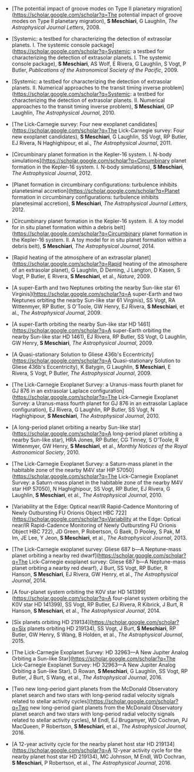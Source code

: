 * [The potential impact of groove modes on Type II planetary migration](https://scholar.google.com/scholar?q=The potential impact of groove modes on Type II planetary migration), **S Meschiari**, G Laughlin, *The Astrophysical Journal Letters*, 2008.


* [Systemic: a testbed for characterizing the detection of extrasolar planets. I. The systemic console package](https://scholar.google.com/scholar?q=Systemic: a testbed for characterizing the detection of extrasolar planets. I. The systemic console package), **S Meschiari**, AS Wolf, E Rivera, G Laughlin, S Vogt, P Butler, *Publications of the Astronomical Society of the Pacific*, 2009.


* [Systemic: a testbed for characterizing the detection of extrasolar planets. II. Numerical approaches to the transit timing inverse problem](https://scholar.google.com/scholar?q=Systemic: a testbed for characterizing the detection of extrasolar planets. II. Numerical approaches to the transit timing inverse problem), **S Meschiari**, GP Laughlin, *The Astrophysical Journal*, 2010.


* [The Lick-Carnegie survey: Four new exoplanet candidates](https://scholar.google.com/scholar?q=The Lick-Carnegie survey: Four new exoplanet candidates), **S Meschiari**, G Laughlin, SS Vogt, RP Butler, EJ Rivera, N Haghighipour,  et al., *The Astrophysical Journal*, 2011.


* [Circumbinary planet formation in the Kepler-16 system. I. N-body simulations](https://scholar.google.com/scholar?q=Circumbinary planet formation in the Kepler-16 system. I. N-body simulations), **S Meschiari**, *The Astrophysical Journal*, 2012.


* [Planet formation in circumbinary configurations: turbulence inhibits planetesimal accretion](https://scholar.google.com/scholar?q=Planet formation in circumbinary configurations: turbulence inhibits planetesimal accretion), **S Meschiari**, *The Astrophysical Journal Letters*, 2012.


* [Circumbinary planet formation in the Kepler-16 system. II. A toy model for in situ planet formation within a debris belt](https://scholar.google.com/scholar?q=Circumbinary planet formation in the Kepler-16 system. II. A toy model for in situ planet formation within a debris belt), **S Meschiari**, *The Astrophysical Journal*, 2014.


* [Rapid heating of the atmosphere of an extrasolar planet](https://scholar.google.com/scholar?q=Rapid heating of the atmosphere of an extrasolar planet), G Laughlin, D Deming, J Langton, D Kasen, S Vogt, P Butler, E Rivera, **S Meschiari**, et al., *Nature*, 2009.


* [A super-Earth and two Neptunes orbiting the nearby Sun-like star 61 Virginis](https://scholar.google.com/scholar?q=A super-Earth and two Neptunes orbiting the nearby Sun-like star 61 Virginis), SS Vogt, RA Wittenmyer, RP Butler, S O'Toole, GW Henry, EJ Rivera, **S Meschiari**, et al., *The Astrophysical Journal*, 2009.


* [A super-Earth orbiting the nearby Sun-like star HD 1461](https://scholar.google.com/scholar?q=A super-Earth orbiting the nearby Sun-like star HD 1461), EJ Rivera, RP Butler, SS Vogt, G Laughlin, GW Henry, **S Meschiari**, *The Astrophysical Journal*, 2009.


* [A Quasi-stationary Solution to Gliese 436b's Eccentricity](https://scholar.google.com/scholar?q=A Quasi-stationary Solution to Gliese 436b's Eccentricity), K Batygin, G Laughlin, **S Meschiari**, E Rivera, S Vogt, P Butler, *The Astrophysical Journal*, 2009.


* [The Lick-Carnegie Exoplanet Survey: a Uranus-mass fourth planet for GJ 876 in an extrasolar Laplace configuration](https://scholar.google.com/scholar?q=The Lick-Carnegie Exoplanet Survey: a Uranus-mass fourth planet for GJ 876 in an extrasolar Laplace configuration), EJ Rivera, G Laughlin, RP Butler, SS Vogt, N Haghighipour, **S Meschiari**, *The Astrophysical Journal*, 2010.


* [A long-period planet orbiting a nearby Sun-like star](https://scholar.google.com/scholar?q=A long-period planet orbiting a nearby Sun-like star), HRA Jones, RP Butler, CG Tinney, S O'Toole, R Wittenmyer, GW Henry, **S Meschiari**, et al., *Monthly Notices of the Royal Astronomical Society*, 2010.


* [The Lick-Carnegie Exoplanet Survey: a Saturn-mass planet in the habitable zone of the nearby M4V star HIP 57050](https://scholar.google.com/scholar?q=The Lick-Carnegie Exoplanet Survey: a Saturn-mass planet in the habitable zone of the nearby M4V star HIP 57050), N Haghighipour, SS Vogt, RP Butler, EJ Rivera, G Laughlin, **S Meschiari**,  et al., *The Astrophysical Journal*, 2010.


* [Variability at the Edge: Optical near/IR Rapid-Cadence Monitoring of Newly Outbursting FU Orionis Object HBC 722](https://scholar.google.com/scholar?q=Variability at the Edge: Optical near/IR Rapid-Cadence Monitoring of Newly Outbursting FU Orionis Object HBC 722), JD Green, P Robertson, G Baek, D Pooley, S Pak, M Im, JE Lee, Y Jeon, **S Meschiari**, et al., *The Astrophysical Journal*, 2013.


* [The Lick-Carnegie exoplanet survey: Gliese 687 b—A Neptune-mass planet orbiting a nearby red dwarf](https://scholar.google.com/scholar?q=The Lick-Carnegie exoplanet survey: Gliese 687 b—A Neptune-mass planet orbiting a nearby red dwarf), J Burt, SS Vogt, RP Butler, R Hanson, **S Meschiari**, EJ Rivera, GW Henry,  et al., *The Astrophysical Journal*, 2014.


* [A four-planet system orbiting the K0V star HD 141399](https://scholar.google.com/scholar?q=A four-planet system orbiting the K0V star HD 141399), SS Vogt, RP Butler, EJ Rivera, R Kibrick, J Burt, R Hanson, **S Meschiari**,  et al., *The Astrophysical Journal*, 2014.


* [Six planets orbiting HD 219134](https://scholar.google.com/scholar?q=Six planets orbiting HD 219134), SS Vogt, J Burt, **S Meschiari**, RP Butler, GW Henry, S Wang, B Holden,  et al., *The Astrophysical Journal*, 2015.


* [The Lick-Carnegie Exoplanet Survey: HD 32963—A New Jupiter Analog Orbiting a Sun-like Star](https://scholar.google.com/scholar?q=The Lick-Carnegie Exoplanet Survey: HD 32963—A New Jupiter Analog Orbiting a Sun-like Star), D Rowan, **S Meschiari**, G Laughlin, SS Vogt, RP Butler, J Burt, S Wang,  et al., *The Astrophysical Journal*, 2016.


* [Two new long-period giant planets from the McDonald Observatory planet search and two stars with long-period radial velocity signals related to stellar activity cycles](https://scholar.google.com/scholar?q=Two new long-period giant planets from the McDonald Observatory planet search and two stars with long-period radial velocity signals related to stellar activity cycles), M Endl, EJ Brugamyer, WD Cochran, PJ MacQueen, P Robertson, **S Meschiari**, et al., *The Astrophysical Journal*, 2016.


* [A 12-year activity cycle for the nearby planet host star HD 219134](https://scholar.google.com/scholar?q=A 12-year activity cycle for the nearby planet host star HD 219134), MC Johnson, M Endl, WD Cochran, **S Meschiari**, P Robertson,  et al., *The Astrophysical Journal*, 2016.


